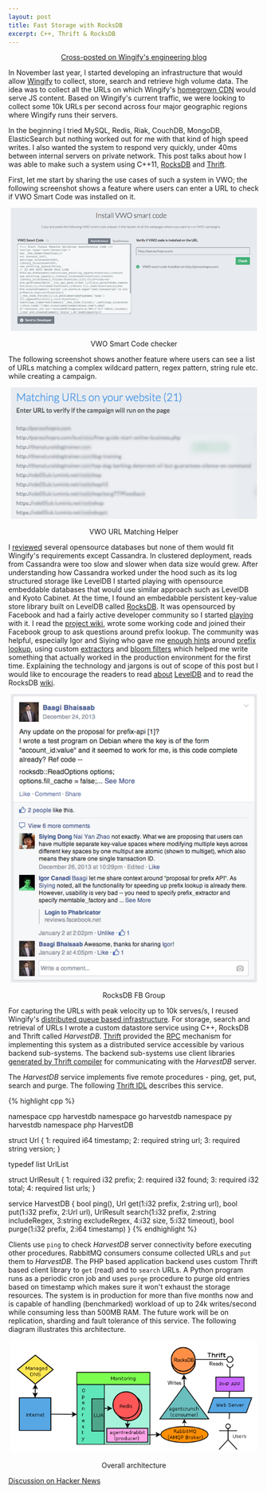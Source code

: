 ```yaml
---
layout: post
title: Fast Storage with RocksDB
excerpt: C++, Thrift & RocksDB
---
```


<div class="row">
<div class="offset2 span6">
  <div class="alert alert-info">
    <center><a href="engineering.wingify.com/fast-storage-with-rocksdb/">Cross-posted on Wingify's engineering blog</a></center>
  </div>
</div>
</div>


In November last year, I started developing an infrastructure that would allow [Wingify](http://wingify.com) to
collect, store, search and retrieve high volume data. The idea was
to collect all the URLs on which Wingify's [homegrown CDN](https://visualwebsiteoptimizer.com/split-testing-blog/geo-distributed-architecture/)
would serve JS content. Based on Wingify's current traffic, we were looking to collect some 10k URLs per
second across four major geographic regions where Wingify runs their servers.

In the beginning I tried MySQL, Redis, Riak, CouchDB, MongoDB, ElasticSearch but
nothing worked out for me with that kind of high speed writes. I also wanted the
system to respond very quickly, under 40ms between
internal servers on private network. This post talks about how I was able to
make such a system using C++11, [RocksDB](http://rocksdb.org) and [Thrift](http://thrift.apache.org).

First, let me start by sharing the use cases of such a system in VWO; the
following screenshot shows a feature where users can enter a URL to check if VWO
Smart Code was installed on it.

<div style="text-align:center; margin:5px">
<img src="/images/rocks0.png"><br>
<p>VWO Smart Code checker</p>
</div>

The following screenshot shows another feature where users can see a list of URLs
matching a complex wildcard pattern, regex pattern, string rule etc. while
creating a campaign.

<div style="text-align:center; margin:5px">
<img src="/images/rocks1.png"><br>
<p>VWO URL Matching Helper</p>
</div>

I [reviewed](http://kkovacs.eu/cassandra-vs-mongodb-vs-couchdb-vs-redis)
several opensource databases but none of them would fit Wingify's requirements except
Cassandra. In clustered deployment, reads from Cassandra were too slow and slower
when data size would grew. After understanding how Cassandra worked under the
hood such as its log structured storage like LevelDB I started playing with opensource
embeddable databases that would use similar approach such as LevelDB and Kyoto Cabinet.
At the time, I found an embedabble persistent key-value store
library built on LevelDB called [RocksDB](http://rocksdb.org).
It was opensourced by Facebook and had a fairly active developer community so I
started [playing](https://github.com/facebook/rocksdb/tree/master/examples)
with it. I read the [project wiki](https://github.com/facebook/rocksdb/wiki),
wrote some working code and joined their Facebook group to ask questions around
prefix lookup. The community was helpful, especially Igor and
Siying who gave me [enough hints](https://www.facebook.com/groups/rocksdb.dev/permalink/506160312815821/)
around [prefix lookup](https://github.com/facebook/rocksdb/wiki/Prefix-Seek-API-Changes),
using custom [extractors](https://github.com/facebook/rocksdb/wiki/Hash-based-memtable-implementations)
and [bloom filters](http://en.wikipedia.org/wiki/Bloom_filter) which helped me
write something that actually worked in the production environment for the first time.
Explaining the technology and jargons is out of scope of this post but I would like
to encourage the readers to read
[about](http://google-opensource.blogspot.in/2011/07/leveldb-fast-persistent-key-value-store.html)
[LevelDB](https://code.google.com/p/leveldb/) and to read the RocksDB [wiki](https://github.com/facebook/rocksdb/wiki).

<div style="text-align:center; margin:5px">
<img src="/images/rocks2.png"><br>
<p>RocksDB FB Group</p>
</div>

For capturing the URLs with peak velocity up to 10k serves/s, I reused Wingify's
[distributed queue based infrastructure](/scaling-with-queues/).
For storage, search and retrieval of URLs I wrote a custom datastore service
using C++, RocksDB and Thrift called _HarvestDB_. [Thrift](http://thrift.apache.org/)
provided the [RPC](http://en.wikipedia.org/wiki/Remote_procedure_call) mechanism
for implementing this system as a distributed service accessible by various
backend sub-systems. The backend sub-systems use client libraries
[generated by Thrift compiler](http://thrift.apache.org/tutorial) for communicating
with the _HarvestDB_ server.

The _HarvestDB_ service implements five remote procedures - ping, get,
put, search and purge. The following [Thrift IDL](http://thrift.apache.org/docs/idl)
describes this service.

{% highlight cpp %}

namespace cpp harvestdb
namespace go harvestdb
namespace py harvestdb
namespace php HarvestDB

struct Url {
    1: required i64    timestamp;
    2: required string url;
    3: required string version;
}

typedef list<Url> UrlList

struct UrlResult {
    1: required i32          prefix;
    2: required i32          found;
    3: required i32          total;
    4: required list<string> urls;
}

service HarvestDB {
    bool ping(),
    Url get(1:i32 prefix, 2:string url),
    bool put(1:i32 prefix, 2:Url url),
    UrlResult search(1:i32 prefix,
                     2:string includeRegex,
                     3:string excludeRegex,
                     4:i32 size,
                     5:i32 timeout),
    bool purge(1:i32 prefix, 2:i64 timestamp)
}
{% endhighlight %}

Clients use `ping` to check _HarvestDB_ server connectivity before executing
other procedures. RabbitMQ consumers consume collected URLs and `put` them to
_HarvestDB_. The PHP based application backend uses custom Thrift based client
library to `get` (read) and to `search` URLs.
A Python program runs as a periodic cron job and uses `purge` procedure to purge old entries
based on timestamp which makes sure it won't exhaust the storage
resources. The system is in production for more than five months now and is
capable of handling (benchmarked) workload of up to 24k writes/second while consuming
less than 500MB RAM. The future work will be on replication, sharding and fault
tolerance of this service. The following diagram illustrates this architecture.

<div style="text-align:center; margin:5px">
<img src="/images/rocks3.png"><br>
<p>Overall architecture</p>
</div>

[Discussion on Hacker News](https://news.ycombinator.com/item?id=7899353)
